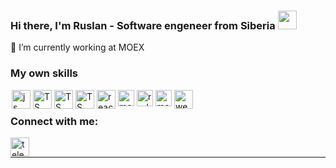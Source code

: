 ### Hi there, I'm Ruslan - Software engeneer from Siberia <img src="https://raw.githubusercontent.com/MartinHeinz/MartinHeinz/master/wave.gif" width="30px">

🔭 I’m currently working at MOEX

### My own skills

<style>
    .icon {
        margin: 0 2px;
    }
</style>

[<img class="icon" align="left" alt="js" width="30px" src="https://cdn.iconscout.com/icon/free/png-256/javascript-23-1174949.png" />][js]
[<img class="icon" align="left" alt="TS" width="30px" src="https://cdn.iconscout.com/icon/free/png-512/typescript-1174965.png" />][ts]
<img class="icon" align="left" alt="TS" width="30px" src="https://upload.wikimedia.org/wikipedia/commons/thumb/9/95/Vue.js_Logo_2.svg/1184px-Vue.js_Logo_2.svg.png" />
<img class="icon" align="left" alt="TS" width="30px" src="https://upload.wikimedia.org/wikipedia/commons/thumb/a/ae/Nuxt_logo.svg/2560px-Nuxt_logo.svg.png" />
[<img class="icon" align="left" alt="react" width="30px" src="https://cdn.iconscout.com/icon/free/png-512/react-4-1175110.png" />][react]
[<img class="icon" align="left" alt="mobx" width="26px" src="https://cdn.worldvectorlogo.com/logos/mobx.svg" />][mobx]
[<img class="icon" align="left" alt="redux" width="26px" src="https://cdn.iconscout.com/icon/free/png-512/redux-283024.png" />][redux]
<img class="icon" align="left" alt="mobx" width="26px" src="https://seeklogo.com/images/J/jest-logo-F9901EBBF7-seeklogo.com.png" />
[<img class="icon" align="left" alt="webpack" width="30px" src="https://raw.githubusercontent.com/webpack/media/master/logo/icon-square-big.png" />][webpack]

<br />

### Connect with me:

[<img align="left" alt="telegram" width="30px" src="https://upload.wikimedia.org/wikipedia/commons/thumb/8/82/Telegram_logo.svg/768px-Telegram_logo.svg.png" />][telegram]
<br />

---

[telegram]: https://t.me/savinovsky_r
[vk]: https://www.vk.com/mister_misty_eye/
[mail]: mailto:savinovsky.r@gmail.com
[html]: https://developer.mozilla.org/en-US/docs/Web/HTML
[css]: https://developer.mozilla.org/en-US/docs/Web/CSS
[sass]: https://sass-lang.com/documentation
[js]: https://developer.mozilla.org/ru/docs/Web/JavaScript
[ts]: https://www.typescriptlang.org/docs/
[react]: https://reactjs.org/
[redux]: https://redux.js.org/
[mobx]: https://mobx.js.org/README.html
[vscode]: https://code.visualstudio.com/docs
[git]: https://git-scm.com/doc
[webpack]: https://webpack.js.org/
[npm]: https://docs.npmjs.com/
